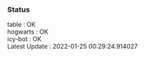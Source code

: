 ### Status


table : OK  
hogwarts : OK  
icy-bot : OK  
Latest Update : 2022-01-25 00:29:24.914027
